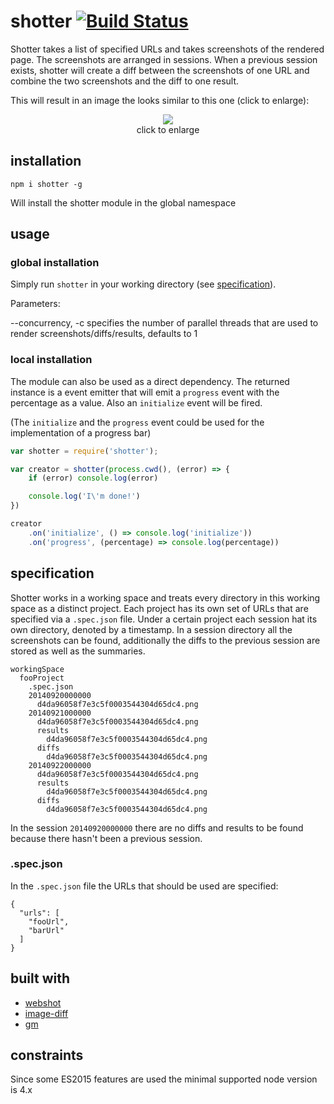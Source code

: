 # shotter [![Build Status](https://travis-ci.org/seriousManual/shotter.png)](https://travis-ci.org/seriousManual/shotter)

Shotter takes a list of specified URLs and takes screenshots of the rendered page. The screenshots are arranged in sessions. When a previous session exists, shotter will create a diff between the screenshots of one URL and combine the two screenshots and the diff to one result.

This will result in an image the looks similar to this one (click to enlarge):

<p align="center">
  <a href="https://raw.github.com/seriousManual/shotter/master/img/diff.jpg" target="_blank"><img src="https://raw.github.com/seriousManual/shotter/master/img/diff_small.jpg"/></a><br>
  click to enlarge
</p>

## installation

````
npm i shotter -g
````
Will install the shotter module in the global namespace

## usage 

### global installation 

Simply run `shotter` in your working directory (see [specification](#specification)).

Parameters:

--concurrency, -c specifies the number of parallel threads that are used to render screenshots/diffs/results, defaults to 1

### local installation

The module can also be used as a direct dependency.
The returned instance is a event emitter that will emit a `progress` event with the percentage as a value.
Also an `initialize` event will be fired.

(The `initialize` and the `progress` event could be used for the implementation of a progress bar) 

````javascript
var shotter = require('shotter');

var creator = shotter(process.cwd(), (error) => {
    if (error) console.log(error)

    console.log('I\'m done!')
})

creator
    .on('initialize', () => console.log('initialize'))
    .on('progress', (percentage) => console.log(percentage))
````

## specification

Shotter works in a working space and treats every directory in this working space as a distinct project. Each project has its own set of URLs that are specified via a `.spec.json` file.
Under a certain project each session hat its own directory, denoted by a timestamp.
In a session directory all the screenshots can be found, additionally the diffs to the previous session are stored as well as the summaries.
 
````
workingSpace
  fooProject
    .spec.json
    20140920000000
      d4da96058f7e3c5f0003544304d65dc4.png
    20140921000000
      d4da96058f7e3c5f0003544304d65dc4.png
      results
        d4da96058f7e3c5f0003544304d65dc4.png
      diffs
        d4da96058f7e3c5f0003544304d65dc4.png
    20140922000000
      d4da96058f7e3c5f0003544304d65dc4.png
      results
        d4da96058f7e3c5f0003544304d65dc4.png
      diffs
        d4da96058f7e3c5f0003544304d65dc4.png
````
 
 In the session `20140920000000` there are no diffs and results to be found because there hasn't been a previous session.
 
### .spec.json

In the `.spec.json` file the URLs that should be used are specified:

````
{
  "urls": [
    "fooUrl", 
    "barUrl"
  ]
}
````

## built with

* [webshot](https://github.com/brenden/node-webshot)
* [image-diff](https://github.com/uber/image-diff)
* [gm](https://github.com/aheckmann/gm)

## constraints

Since some ES2015 features are used the minimal supported node version is 4.x 